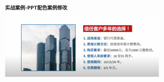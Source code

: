 ### 实战案例-PPT配色案例修改

![image-20201111232344713](https://raw.githubusercontent.com/huxiaoning/img/master/20201111232346.png)